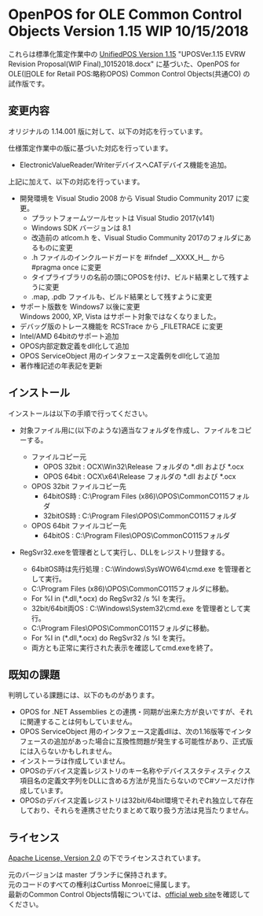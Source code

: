 ﻿# OpenPOS for OLE Common Control Objects Version 1.15 WIP 10/15/2018  
これらは標準化策定作業中の [UnifiedPOS Version 1.15][upos115] "UPOSVer.1.15 EVRW Revision Proposal(WIP Final)_10152018.docx" に基づいた、OpenPOS for OLE(旧OLE for Retail POS:略称OPOS) Common Control Objects(共通CO) の試作版です。

## 変更内容  
オリジナルの 1.14.001 版に対して、以下の対応を行っています。

仕様策定作業中の版に基づいた対応を行っています。

- ElectronicValueReader/WriterデバイスへCATデバイス機能を追加。

上記に加えて、以下の対応を行っています。


- 開発環境を Visual Studio 2008 から Visual Studio Community 2017 に変更。  
  - プラットフォームツールセットは Visual Studio 2017(v141)  
  - Windows SDK バージョンは 8.1  
  - 改造前の atlcom.h を、Visual Studio Community 2017のフォルダにあるものに変更  
  - .h ファイルのインクルードガードを #ifndef \_\_XXXX\_H\_\_ から #pragma once に変更  
  - タイプライブラリの名前の頭にOPOSを付け、ビルド結果として残すように変更  
  - .map, .pdb ファイルも、ビルド結果として残すように変更  
- サポート版数を Windows7 以後に変更  
  Windows 2000, XP, Vista はサポート対象ではなくなりました。  
- デバッグ版のトレース機能を RCSTrace から \_FILETRACE に変更  
- Intel/AMD 64bitのサポート追加  
- OPOS内部定数定義をdll化して追加  
- OPOS ServiceObject 用のインタフェース定義例をdll化して追加  
- 著作権記述の年表記を更新  


## インストール  
インストールは以下の手順で行ってください。  


- 対象ファイル用に(以下のような)適当なフォルダを作成し、ファイルをコピーする。  
  - ファイルコピー元  
    - OPOS 32bit : OCX\\Win32\\Release フォルダの \*.dll および \*.ocx  
    - OPOS 64bit : OCX\\x64\\Release フォルダの \*.dll および \*.ocx  
  - OPOS 32bit ファイルコピー先  
    - 64bitOS時 : C:\\Program Files (x86)\\OPOS\\CommonCO115フォルダ  
    - 32bitOS時 : C:\\Program Files\\OPOS\\CommonCO115フォルダ  
  - OPOS 64bit ファイルコピー先  
    - 64bitOS : C:\\Program Files\\OPOS\\CommonCO115フォルダ  


- RegSvr32.exeを管理者として実行し、DLLをレジストリ登録する。  
  - 64bitOS時は先行処理 : C:\\Windows\\SysWOW64\\cmd.exe を管理者として実行。  
  - C:\\Program Files (x86)\\OPOS\\CommonCO115フォルダに移動。  
  - For %I in (\*.dll,\*.ocx) do RegSvr32 /s %I を実行。  
  - 32bit/64bit両OS : C:\\Windows\\System32\\cmd.exe を管理者として実行。  
  - C:\\Program Files\\OPOS\\CommonCO115フォルダに移動。  
  - For %I in (\*.dll,\*.ocx) do RegSvr32 /s %I を実行。  
  - 両方とも正常に実行された表示を確認してcmd.exeを終了。  


## 既知の課題  
判明している課題には、以下のものがあります。

- OPOS for .NET Assemblies との連携・同期が出来た方が良いですが、それに関連することは何もしていません。  
- OPOS ServiceObject 用のインタフェース定義dllは、次の1.16版等でインタフェースの追加があった場合に互換性問題が発生する可能性があり、正式版には入らないかもしれません。  
- インストーラは作成していません。
- OPOSのデバイス定義レジストリのキー名称やデバイススタティスティクス項目名の定義文字列をDLLに含める方法が見当たらないのでC#ソースだけ作成しています。  
- OPOSのデバイス定義レジストリは32bit/64bit環境でそれぞれ独立して存在しており、それらを連携させたりまとめて取り扱う方法は見当たりません。  


## ライセンス  
[Apache License, Version 2.0](./LICENSE-2.0.txt) の下でライセンスされています。

元のバージョンは master ブランチに保持されます。  
元のコードのすべての権利はCurtiss Monroeに帰属します。  
最新のCommon Control Objects情報については、[official web site][opos]を確認してください。

[upos115]: https://issues.omg.org/issues/lists/retail-up115-ftf?view=ALL
[opos]: http://monroecs.com/oposccos.htm
